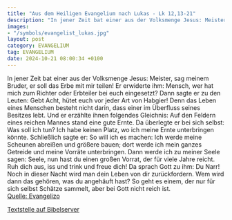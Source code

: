 ```yaml
---
title: "Aus dem Heiligen Evangelium nach Lukas - Lk 12,13-21"
description: "In jener Zeit bat einer aus der Volksmenge Jesus: Meister, sag meinem Bruder, er soll das Erbe mit mir teilen! Er erwiderte ihm: Mensch, wer hat mich zum Richter oder Erbteiler bei euch eingesetzt? Dann sagte er zu den Leuten: Gebt Acht, hütet euch vor jeder Art von Habgier! Denn...."
images:
- "/symbols/evangelist_lukas.jpg"
layout: post
category: EVANGELIUM
tag: EVANGELIUM
date: 2024-10-21 08:00:34 +0100
---
```

In jener Zeit bat einer aus der Volksmenge Jesus: Meister, sag meinem Bruder, er soll das Erbe mit mir teilen!
Er erwiderte ihm: Mensch, wer hat mich zum Richter oder Erbteiler bei euch eingesetzt?
Dann sagte er zu den Leuten: Gebt Acht, hütet euch vor jeder Art von Habgier! Denn das Leben eines Menschen besteht nicht darin, dass einer im Überfluss seines Besitzes lebt.<!--more-->
Und er erzählte ihnen folgendes Gleichnis: Auf den Feldern eines reichen Mannes stand eine gute Ernte.
Da überlegte er bei sich selbst: Was soll ich tun? Ich habe keinen Platz, wo ich meine Ernte unterbringen könnte.
Schließlich sagte er: So will ich es machen: Ich werde meine Scheunen abreißen und größere bauen; dort werde ich mein ganzes Getreide und meine Vorräte unterbringen.
Dann werde ich zu meiner Seele sagen: Seele, nun hast du einen großen Vorrat, der für viele Jahre reicht. Ruh dich aus, iss und trink und freue dich!
Da sprach Gott zu ihm: Du Narr! Noch in dieser Nacht wird man dein Leben von dir zurückfordern. Wem wird dann das gehören, was du angehäuft hast?
So geht es einem, der nur für sich selbst Schätze sammelt, aber bei Gott nicht reich ist.<br>
[Quelle: Evangelizo](https://evangeliumtagfuertag.org/DE/gospel)

[Textstelle auf Bibelserver](https://www.bibleserver.com/EU/Lukas12,13-21)
